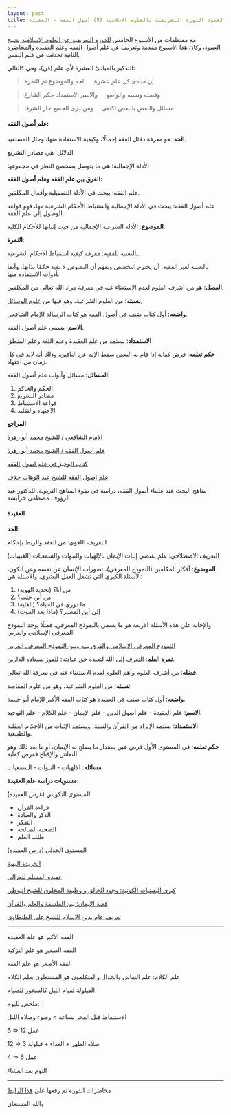 ```yaml
---
layout: post
title: شيخ العمود الدورة التعريفية بالعلوم الإسلامية (5) أصول الفقه - العقيدة
---
```


مع مقتطفات من الأسبوع الخامس [للدورة التعريفية عن العلوم الإسلامية بشيخ العمود](https://oktob.io/posts/3253)، وكان هذا الأسبوع مقدمة وتعريف عن علم أصول الفقه وعلم العقيدة والمحاضرة الثانية تحدثت عن علم النفس.

التذكير بالمبادئ العشرة لأي علم (فن)، وهي كالتالي:

> إن مبادئ كل علم عشرة     الحد والموضوع ثم الثمرة 

> وفضله ونسبه والواضع     والاسم الاستمداد حكم الشارع

> مسائل والبعض بالبعض اكتفى     ومن درى الجميع حاز الشرفا

#### علم أصول الفقه:

**الحد**: هو معرفة دلائل الفقه إجمالًا، وكيفية الاستفادة منها، وحال المستفيد.

الدلائل: هي مصادر التشريع

الأدلة الإجمالية: هي ما يتوصل بصحصح النظر في مجموعها

**الفرق بين علم الفقه وعلم أصول الفقه:**

علم الفقه: يبحث في الأدلة التفصيلية وأفعال المكلفين.

علم أصول الفقه: يبحث في الأدلة الإجمالية واستنباط الأحكام الشرعية مها، فهو قواعد الوصول إلى علم الفقه.

**الموضوع**: الأدلة الشرعية الإجمالية من حيث إثباتها للأحكام الكلية.

**الثمرة**:

بالنسبة للفقيه: معرفة كيفية استنباط الأحكام الشرعية.

بالنسبة لغير الفقيه: أن يحترم التخصص ويفهم أن النصوص لا تفيد حكمًا بذاتها، وأنما بأدوات الاستفادة منها.

**الفضل**: هو من أشرف العلوم لعدم الاستغناء عنه في معرفة مراد الله تعالى من المكلفين.

**نسبته**: من العلوم الشرعية، وهو فيها من [علوم الوسائل.](http://www.ahlalhdeeth.com/vb/showthread.php?t=307016)

**واضعه**: أول كتاب صُنف في أصول الفقه هو [كتاب الرسالة للإمام الشافعي.](https://www.goodreads.com/book/show/10849662)

**الاسم**: يسمى علم أصول الفقه.

**الاستمداد**: يستمد من علم العقيدة وعلم اللغة وعلم المنطق

**حكم تعلمه**: فرض كفاية إذا قام به البعض سقط الإثم عن الباقين، وذلك أنه لابد في كل زمان من اجتهاد.

**المسائل**: مسائل وأبواب علم أصول الفقه:

1.  الحكم والحاكم
2.  مصادر التشريع
3.  قواعد الاستنباط
4.  الاجتهاد والتقليد

**المراجع**:

[الامام الشافعي / للشيخ محمد أبو زهرة](https://www.goodreads.com/book/show/11738003)

[علم اصول الفقه / الشيخ محمد أبو زهرة](%D8%B9%D9%84%D9%85%20%D8%A7%D8%B5%D9%88%D9%84%20%D8%A7%D9%84%D9%81%D9%82%D9%87%20/%20%D8%A7%D9%84%D8%B4%D9%8A%D8%AE%20%D9%85%D8%AD%D9%85%D8%AF%20%D8%A7%D9%88%20%D8%B2%D9%87%D8%B1%D8%A9)

[كتاب الوجيز في علم اصول الفقه](https://www.goodreads.com/book/show/14288524)

[علم اصول الفقه للشيخ عبد الوهاب خلاف](https://www.goodreads.com/book/show/16092372)

مناهج البحث عند علماء أصول الفقه، دراسة في ضوء المناهج التربوية، للدكتور عبد الرؤوف مصطفى خرابشة

#### العقيدة

**الحد**:

التعريف اللغوي: من العقد والربط بإحكام

التعريف الاصطلاحي: علم يقتضي إثبات الإيمان بالإلهيات والنبوات والسمعيات (الغيبيات)

**الموضوع**: أفكار المكلفين (النموذج المعرفي)، تصورات الإنسان عن نفسه وعن الكون، الأسئلة الكبرى التي تشغل العقل البشري، والأسئلة هي:

1.  من أنا؟ (تحديد الهوية)
2.  من أين جئت؟
3.  ما دوري في الحياة؟ (الغاية)
4.  إلى أين المصير؟ (ماذا بعد الموت)

والإجابة على هذه الأسئلة الأربعة هو ما يسمى بالنموذج المعرفي، فمثلًا يوجد النموذج المعرفي الإسلامي والغربي. 

[النموذج المعرفي الإسلامي والفرق بينه وبين النموذج المعرفي الغربي](http://www.manqol.com/topic/?t=18335)

**ثمرة العلم**: التعرف إلى الله لنعبده حق عبادته؛ للفوز بسعادة الدارين.

**فضله**: من أشرف العلوم وأهم العلوم لعدم الاستغناء عنه في معرفة الله تعالى.

**نسبته**: من العلوم الشرعية، وهو من علوم المقاصد.

**واضعه**: أول كتاب صنف في العقيدة هو كتاب الفقه الأكبر للإمام أبو حنيفة.

**الاسم**: علم العقيدة - علم أصول الدين - علم الإيمان - علم الكلام - علم التوحيد.

**الاستمداد**: يستمد الإيراد من القرآن والسنة، ويستمد الإثبات من الأحكام العقلية والطبيعية.

**حكم تعلمه**: في المستوى الأول فرض عين بمقدار ما يصلح به الإيمان، أو ما بعد ذلك وهو النقاش والإقناع ففرض كفاية.

**مسائله**: الإلهيات - النبوات - السمعيات

**مستويات دراسة علم العقيدة:**

المستوى التكويني (غرس العقيدة)

*   قراءة القرآن
*   الدكر والعبادة
*   التفكر
*   الصحبة الصالحة
*   طلب العلم

المستوى الجدلي (درس العقيدة)

[الخريدة البهية](http://www.goodreads.com/book/show/10588746)

[عقيدة المسلم للغزالي](http://www.goodreads.com/book/show/5989586)

[كبرى اليقينيات الكونية: وجود الخالق و وظيفة المخلوق للشيخ البوطي](http://www.goodreads.com/book/show/6575509)

[قصة الإيمان: بين الفلسفة والعلم والقرآن](http://www.goodreads.com/book/show/7044136)

[تعريف عام بدين الاسلام للشيخ علي الطنطاوي](http://www.goodreads.com/book/show/3060711)

-------------

الفقه الأكبر هو علم العقيدة

الفقه الصغير هو علم التزكية

الفقه الأصغر هو علم الفقه

علم الكلام: علم النقاش والجدال والمتكلمون هو المشتغلون بعلم الكلام

القيلولة لقيام الليل كالسحور للصيام

ملخص لليوم:

الاستيقاظ قبل الفجر بساعة > وضوء وصلاة الليل

6 => 12 عمل

12 => 3 صلاة الظهر + الغداء + قيلولة

4 => 6 عمل

النوم بعد العشاء

-------------

محاضرات الدورة تم رفعها على [هذا الرابط](https://www.mediafire.com/folder/pxgmk8dq9qiah/%D8%A7%D9%84%D9%85%D8%B3%D8%AA%D9%88%D9%89_%D8%A7%D9%84%D8%AA%D8%B9%D8%B1%D9%8A%D9%81%D9%8A)

والله المستعان